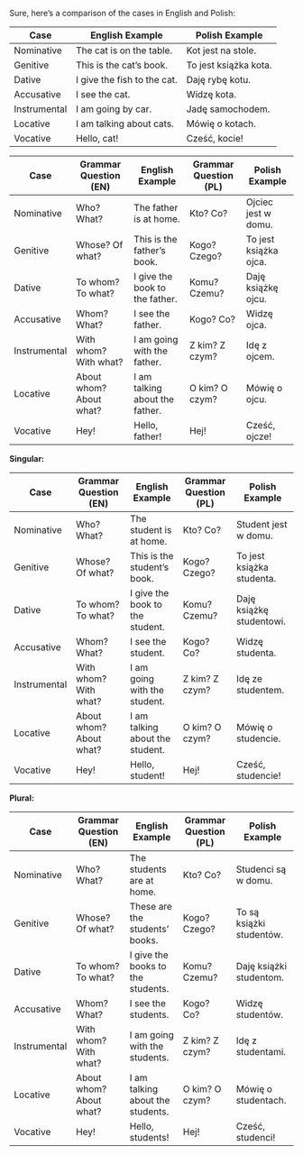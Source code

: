 Sure, here’s a comparison of the cases in English and Polish:

|Case|English Example|Polish Example|
|---|---|---|
|Nominative|The cat is on the table.|Kot jest na stole.|
|Genitive|This is the cat’s book.|To jest książka kota.|
|Dative|I give the fish to the cat.|Daję rybę kotu.|
|Accusative|I see the cat.|Widzę kota.|
|Instrumental|I am going by car.|Jadę samochodem.|
|Locative|I am talking about cats.|Mówię o kotach.|
|Vocative|Hello, cat!|Cześć, kocie!|

|Case|Grammar Question (EN)|English Example|Grammar Question (PL)|Polish Example|
|---|---|---|---|---|
|Nominative|Who? What?|The father is at home.|Kto? Co?|Ojciec jest w domu.|
|Genitive|Whose? Of what?|This is the father’s book.|Kogo? Czego?|To jest książka ojca.|
|Dative|To whom? To what?|I give the book to the father.|Komu? Czemu?|Daję książkę ojcu.|
|Accusative|Whom? What?|I see the father.|Kogo? Co?|Widzę ojca.|
|Instrumental|With whom? With what?|I am going with the father.|Z kim? Z czym?|Idę z ojcem.|
|Locative|About whom? About what?|I am talking about the father.|O kim? O czym?|Mówię o ojcu.|
|Vocative|Hey!|Hello, father!|Hej!|Cześć, ojcze!|

**Singular:**

|Case|Grammar Question (EN)|English Example|Grammar Question (PL)|Polish Example|
|---|---|---|---|---|
|Nominative|Who? What?|The student is at home.|Kto? Co?|Student jest w domu.|
|Genitive|Whose? Of what?|This is the student’s book.|Kogo? Czego?|To jest książka studenta.|
|Dative|To whom? To what?|I give the book to the student.|Komu? Czemu?|Daję książkę studentowi.|
|Accusative|Whom? What?|I see the student.|Kogo? Co?|Widzę studenta.|
|Instrumental|With whom? With what?|I am going with the student.|Z kim? Z czym?|Idę ze studentem.|
|Locative|About whom? About what?|I am talking about the student.|O kim? O czym?|Mówię o studencie.|
|Vocative|Hey!|Hello, student!|Hej!|Cześć, studencie!|

**Plural:**

| Case         | Grammar Question (EN)   | English Example                   | Grammar Question (PL) | Polish Example           |
| ------------ | ----------------------- | --------------------------------- | --------------------- | ------------------------ |
| Nominative   | Who? What?              | The students are at home.         | Kto? Co?              | Studenci są w domu.      |
| Genitive     | Whose? Of what?         | These are the students’ books.    | Kogo? Czego?          | To są książki studentów. |
| Dative       | To whom? To what?       | I give the books to the students. | Komu? Czemu?          | Daję książki studentom.  |
| Accusative   | Whom? What?             | I see the students.               | Kogo? Co?             | Widzę studentów.         |
| Instrumental | With whom? With what?   | I am going with the students.     | Z kim? Z czym?        | Idę z studentami.        |
| Locative     | About whom? About what? | I am talking about the students.  | O kim? O czym?        | Mówię o studentach.      |
| Vocative     | Hey!                    | Hello, students!                  | Hej!                  | Cześć, studenci!         |